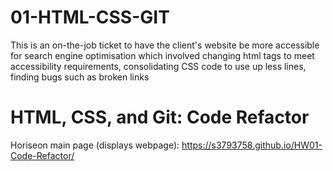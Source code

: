 # 01-HTML-CSS-GIT
This is an on-the-job ticket to have the client's website be more accessible for search engine optimisation which involved changing html tags to meet accessibility requirements, consolidating CSS code to use up less lines, finding bugs such as broken links

# HTML, CSS, and Git: Code Refactor




Horiseon main page (displays webpage): https://s3793758.github.io/HW01-Code-Refactor/

